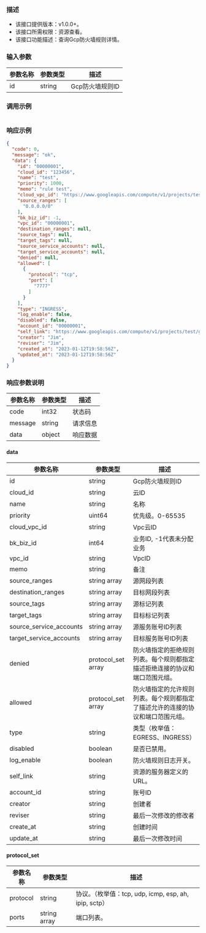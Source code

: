 ### 描述

- 该接口提供版本：v1.0.0+。
- 该接口所需权限：资源查看。
- 该接口功能描述：查询Gcp防火墙规则详情。

### 输入参数

| 参数名称 | 参数类型   | 描述         |
|------|--------|------------|
| id   | string | Gcp防火墙规则ID |

### 调用示例

```json
```

### 响应示例

```json
{
  "code": 0,
  "message": "ok",
  "data": {
    "id": "00000001",
    "cloud_id": "123456",
    "name": "test",
    "priority": 1000,
    "memo": "rule test",
    "cloud_vpc_id": "https://www.googleapis.com/compute/v1/projects/test/global/networks/test",
    "source_ranges": [
      "0.0.0.0/0"
    ],
    "bk_biz_id": -1,
    "vpc_id": "00000001",
    "destination_ranges": null,
    "source_tags": null,
    "target_tags": null,
    "source_service_accounts": null,
    "target_service_accounts": null,
    "denied": null,
    "allowed": [
      {
        "protocol": "tcp",
        "port": [
          "7777"
        ]
      }
    ],
    "type": "INGRESS",
    "log_enable": false,
    "disabled": false,
    "account_id": "00000001",
    "self_link": "https://www.googleapis.com/compute/v1/projects/test/global/firewalls/test",
    "creator": "Jim",
    "reviser": "Jim",
    "created_at": "2023-01-12T19:58:56Z",
    "updated_at": "2023-01-12T19:58:56Z"
  }
}
```

### 响应参数说明

| 参数名称    | 参数类型   | 描述   |
|---------|--------|------|
| code    | int32  | 状态码  |
| message | string | 请求信息 |
| data    | object | 响应数据 |

#### data

| 参数名称                    | 参数类型               | 描述                                      |
|-------------------------|--------------------|-----------------------------------------|
| id                      | string             | Gcp防火墙规则ID                              |
| cloud_id                | string             | 云ID                                     |
| name                    | string             | 名称                                      |
| priority                | uint64             | 优先级。0-65535                             |
| cloud_vpc_id            | string             | Vpc云ID                                  |
| bk_biz_id               | int64              | 业务ID, -1代表未分配业务                         |
| vpc_id                  | string             | VpcID                                   |
| memo                    | string             | 备注                                      |
| source_ranges           | string array       | 源网段列表                                   |
| destination_ranges      | string array       | 目标网段列表                                  |
| source_tags             | string array       | 源标记列表                                   |
| target_tags             | string array       | 目标标记列表                                  |
| source_service_accounts | string array       | 源服务账号ID列表                               |
| target_service_accounts | string array       | 目标服务账号ID列表                              |
| denied                  | protocol_set array | 防火墙指定的拒绝规则列表。每个规则都指定描述拒绝连接的协议和端口范围元组。   |
| allowed                 | protocol_set array | 防火墙指定的允许规则列表。每个规则都指定了描述允许的连接的协议和端口范围元组。 |
| type                    | string             | 类型（枚举值：EGRESS、INGRESS）                  |
| disabled                | boolean            | 是否已禁用。                                  |
| log_enable              | boolean            | 防火墙规则日志开关。                              |
| self_link               | string             | 资源的服务器定义的URL。                           |
| account_id              | string             | 账号ID                                    |
| creator                 | string             | 创建者                                     |
| reviser                 | string             | 最后一次修改的修改者                              |
| create_at               | string             | 创建时间                                    |
| update_at               | string             | 最后一次修改时间                                |

#### protocol_set

| 参数名称     | 参数类型         | 描述                                           |
|----------|--------------|----------------------------------------------|
| protocol | string       | 协议。（枚举值：tcp, udp, icmp, esp, ah, ipip, sctp） |
| ports    | string array | 端口列表。                                        |

